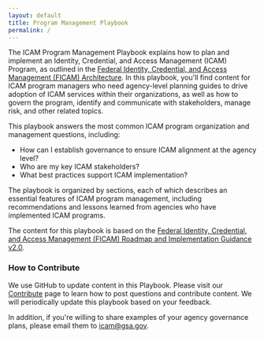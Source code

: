 ```yaml
---
layout: default
title: Program Management Playbook
permalink: /
---
```


The ICAM Program Management Playbook explains how to plan and implement an Identity, Credential, and Access Management (ICAM) Program, as outlined in the <a href="https://arch.idmanagement.gov/" target="_blank">Federal Identity, Credential, and Access Management (FICAM) Architecture</a>. In this playbook, you'll find content for ICAM program managers who need agency-level planning guides to drive adoption of ICAM services within their organizations, as well as how to govern the program, identify and communicate with stakeholders, manage risk, and other related topics.

This playbook answers the most common ICAM program organization and management questions, including:

- How can I establish governance to ensure ICAM alignment at the agency level?
- Who are my key ICAM stakeholders?
- What best practices support ICAM implementation?

The playbook is organized by sections, each of which describes an essential features of ICAM program management, including recommendations and lessons learned from agencies who have implemented ICAM programs.

The content for this playbook is based on the <a href="https://www.idmanagement.gov/wp-content/uploads/sites/1171/uploads/FICAM_Roadmap_and_Implem_Guid.pdf" target="_blank">Federal Identity, Credential, and Access Management (FICAM) Roadmap and Implementation Guidance v2.0</a>.

### How to Contribute

We use GitHub to update content in this Playbook. Please visit our [Contribute]({{site.baseurl}}/contribute/) page to learn how to post questions and contribute content. We will periodically update this playbook based on your feedback.

In addition, if you're willing to share examples of your agency governance plans, please email them to <icam@gsa.gov>.
